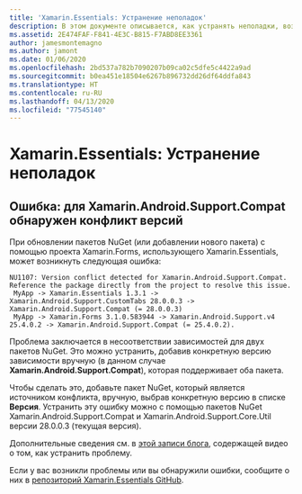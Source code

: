 ```yaml
---
title: 'Xamarin.Essentials: Устранение неполадок'
description: В этом документе описывается, как устранять неполадки, возникающие при разработке с помощью библиотеки Xamarin.Essentials.
ms.assetid: 2E474FAF-F841-4E3C-B815-F7ABD8EE3361
author: jamesmontemagno
ms.author: jamont
ms.date: 01/06/2020
ms.openlocfilehash: 2bd537a782b7090207b09ca02c5dfe5c4422a9ad
ms.sourcegitcommit: b0ea451e18504e6267b896732dd26df64ddfa843
ms.translationtype: HT
ms.contentlocale: ru-RU
ms.lasthandoff: 04/13/2020
ms.locfileid: "77545140"
---
```

# <a name="xamarinessentials-troubleshooting"></a>Xamarin.Essentials: Устранение неполадок

## <a name="error-version-conflict-detected-for-xamarinandroidsupportcompat"></a>Ошибка: для Xamarin.Android.Support.Compat обнаружен конфликт версий

При обновлении пакетов NuGet (или добавлении нового пакета) с помощью проекта Xamarin.Forms, использующего Xamarin.Essentials, может возникнуть следующая ошибка:

```error
NU1107: Version conflict detected for Xamarin.Android.Support.Compat. Reference the package directly from the project to resolve this issue. 
 MyApp -> Xamarin.Essentials 1.3.1 -> Xamarin.Android.Support.CustomTabs 28.0.0.3 -> Xamarin.Android.Support.Compat (= 28.0.0.3) 
 MyApp -> Xamarin.Forms 3.1.0.583944 -> Xamarin.Android.Support.v4 25.4.0.2 -> Xamarin.Android.Support.Compat (= 25.4.0.2).
```

Проблема заключается в несоответствии зависимостей для двух пакетов NuGet. Это можно устранить, добавив конкретную версию зависимости вручную (в данном случае **Xamarin.Android.Support.Compat**), которая поддерживает оба пакета.

Чтобы сделать это, добавьте пакет NuGet, который является источником конфликта, вручную, выбрав конкретную версию в списке **Версия**. Устранить эту ошибку можно с помощью пакетов NuGet Xamarin.Android.Support.Compat и Xamarin.Android.Support.Core.Util версии 28.0.0.3 (текущая версия).

Дополнительные сведения см. в [этой записи блога](https://redth.codes/how-to-fix-the-dreaded-version-conflict-nuget-error-in-your-xamarin-android-projects/), содержащей видео о том, как устранить проблему.

Если у вас возникли проблемы или вы обнаружили ошибки, сообщите о них в [репозиторий Xamarin.Essentials GitHub](https://github.com/xamarin/Essentials).
